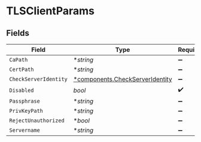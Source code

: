 # TLSClientParams


## Fields

| Field                                                                             | Type                                                                              | Required                                                                          | Description                                                                       |
| --------------------------------------------------------------------------------- | --------------------------------------------------------------------------------- | --------------------------------------------------------------------------------- | --------------------------------------------------------------------------------- |
| `CaPath`                                                                          | **string*                                                                         | :heavy_minus_sign:                                                                | N/A                                                                               |
| `CertPath`                                                                        | **string*                                                                         | :heavy_minus_sign:                                                                | N/A                                                                               |
| `CheckServerIdentity`                                                             | [*components.CheckServerIdentity](../../models/components/checkserveridentity.md) | :heavy_minus_sign:                                                                | N/A                                                                               |
| `Disabled`                                                                        | *bool*                                                                            | :heavy_check_mark:                                                                | N/A                                                                               |
| `Passphrase`                                                                      | **string*                                                                         | :heavy_minus_sign:                                                                | N/A                                                                               |
| `PrivKeyPath`                                                                     | **string*                                                                         | :heavy_minus_sign:                                                                | N/A                                                                               |
| `RejectUnauthorized`                                                              | **bool*                                                                           | :heavy_minus_sign:                                                                | N/A                                                                               |
| `Servername`                                                                      | **string*                                                                         | :heavy_minus_sign:                                                                | N/A                                                                               |